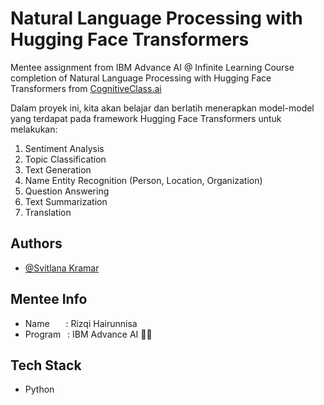 # Natural Language Processing with Hugging Face Transformers


Mentee assignment from IBM Advance AI @ Infinite Learning Course completion of Natural Language Processing with Hugging Face Transformers from [CognitiveClass.ai](https://cognitiveclass.ai/courses/course-v1:IBM+GPXX0AIAEN+v1)

Dalam proyek ini, kita akan belajar dan berlatih menerapkan model-model yang terdapat pada framework Hugging Face Transformers untuk melakukan:
1. Sentiment Analysis
2. Topic Classification
3. Text Generation
4. Name Entity Recognition (Person, Location, Organization)
5. Question Answering
6. Text Summarization
7. Translation

## Authors

- [@Svitlana Kramar](https://www.linkedin.com/in/svitlana-kramar/)


## Mentee Info
- Name      &ensp; &ensp; : Rizqi Hairunnisa
- Program   &ensp;: IBM Advance AI 🤖🌊

## Tech Stack

- Python
